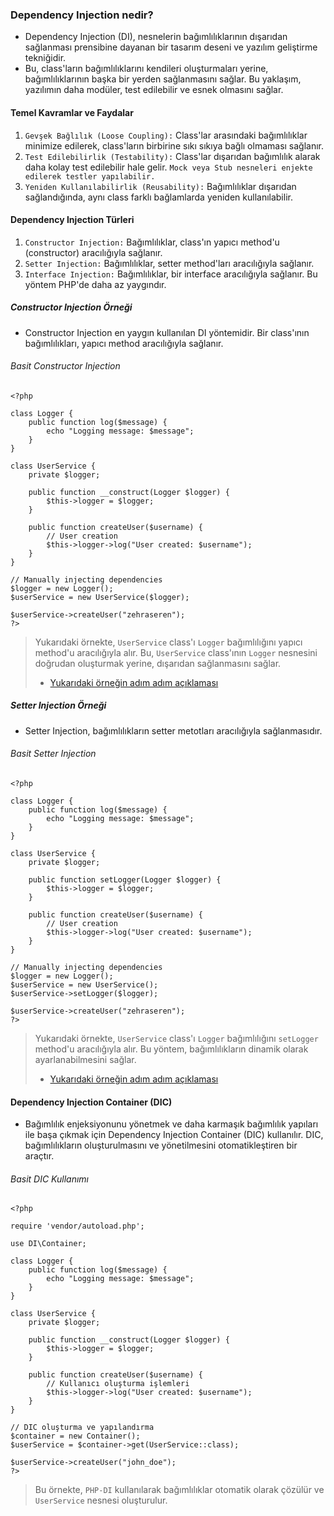### Dependency Injection nedir?
+ Dependency Injection (DI), nesnelerin bağımlılıklarının dışarıdan sağlanması prensibine dayanan bir tasarım deseni ve yazılım geliştirme tekniğidir.
+ Bu, class'ların bağımlılıklarını kendileri oluşturmaları yerine, bağımlılıklarının başka bir yerden sağlanmasını sağlar. Bu yaklaşım, yazılımın daha modüler, test edilebilir ve esnek olmasını sağlar.

#### Temel Kavramlar ve Faydalar
1. `Gevşek Bağlılık (Loose Coupling):` Class'lar arasındaki bağımlılıklar minimize edilerek, class'ların birbirine sıkı sıkıya bağlı olmaması sağlanır.
2. `Test Edilebilirlik (Testability):` Class'lar dışarıdan bağımlılık alarak daha kolay test edilebilir hale gelir. `Mock veya Stub nesneleri enjekte edilerek testler yapılabilir.`
3. `Yeniden Kullanılabilirlik (Reusability):` Bağımlılıklar dışarıdan sağlandığında, aynı class farklı bağlamlarda yeniden kullanılabilir.

#### Dependency Injection Türleri
1. `Constructor Injection:` Bağımlılıklar, class'ın yapıcı method'u (constructor) aracılığıyla sağlanır.
2. `Setter Injection:` Bağımlılıklar, setter method'ları aracılığıyla sağlanır.
3. `Interface Injection:` Bağımlılıklar, bir interface aracılığıyla sağlanır. Bu yöntem PHP'de daha az yaygındır.

##### Constructor Injection Örneği
+ Constructor Injection en yaygın kullanılan DI yöntemidir. Bir class'ının bağımlılıkları, yapıcı method aracılığıyla sağlanır.
###### Basit Constructor Injection
~~~~~~~
<?php

class Logger {
    public function log($message) {
        echo "Logging message: $message";
    }
}

class UserService {
    private $logger;

    public function __construct(Logger $logger) {
        $this->logger = $logger;
    }

    public function createUser($username) {
        // User creation
        $this->logger->log("User created: $username");
    }
}

// Manually injecting dependencies
$logger = new Logger();
$userService = new UserService($logger);

$userService->createUser("zehraseren");
?>
~~~~~~~
> Yukarıdaki örnekte, `UserService` class'ı `Logger` bağımlılığını yapıcı method'u aracılığıyla alır. Bu, `UserService` class'ının `Logger` nesnesini doğrudan oluşturmak yerine, dışarıdan sağlanmasını sağlar.
> + [Yukarıdaki örneğin adım adım açıklaması](https://github.com/zehraseren/PhpNotes/blob/main/Symfony/Code%20Reading/Constructor%20Injection%20%C3%96rne%C4%9Fi.md)

##### Setter Injection Örneği
+ Setter Injection, bağımlılıkların setter metotları aracılığıyla sağlanmasıdır.
###### Basit Setter Injection
~~~~~~~
<?php

class Logger {
    public function log($message) {
        echo "Logging message: $message";
    }
}

class UserService {
    private $logger;

    public function setLogger(Logger $logger) {
        $this->logger = $logger;
    }

    public function createUser($username) {
        // User creation
        $this->logger->log("User created: $username");
    }
}

// Manually injecting dependencies
$logger = new Logger();
$userService = new UserService();
$userService->setLogger($logger);

$userService->createUser("zehraseren");
?>
~~~~~~~
> Yukarıdaki örnekte, `UserService` class'ı `Logger` bağımlılığını `setLogger` method'u aracılığıyla alır. Bu yöntem, bağımlılıkların dinamik olarak ayarlanabilmesini sağlar.
> + [Yukarıdaki örneğin adım adım açıklaması](https://github.com/zehraseren/PhpNotes/blob/main/Symfony/Code%20Reading/Setter%20Injection%20%C3%96rne%C4%9Fi.md)

#### Dependency Injection Container (DIC)
+ Bağımlılık enjeksiyonunu yönetmek ve daha karmaşık bağımlılık yapıları ile başa çıkmak için Dependency Injection Container (DIC) kullanılır. DIC, bağımlılıkların oluşturulmasını ve yönetilmesini otomatikleştiren bir araçtır.
###### Basit DIC Kullanımı
~~~~~~~
<?php

require 'vendor/autoload.php';

use DI\Container;

class Logger {
    public function log($message) {
        echo "Logging message: $message";
    }
}

class UserService {
    private $logger;

    public function __construct(Logger $logger) {
        $this->logger = $logger;
    }

    public function createUser($username) {
        // Kullanıcı oluşturma işlemleri
        $this->logger->log("User created: $username");
    }
}

// DIC oluşturma ve yapılandırma
$container = new Container();
$userService = $container->get(UserService::class);

$userService->createUser("john_doe");
?>
~~~~~~~
> Bu örnekte, `PHP-DI` kullanılarak bağımlılıklar otomatik olarak çözülür ve `UserService` nesnesi oluşturulur.

